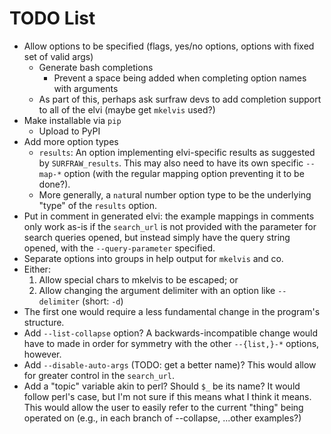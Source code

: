 # TODO List

- Allow options to be specified (flags, yes/no options, options with fixed set
  of valid args)
	- Generate bash completions
		- Prevent a space being added when completing option names with
		  arguments
	- As part of this, perhaps ask surfraw devs to add completion support
	  to all of the elvi (maybe get `mkelvis` used?)
- Make installable via `pip`
	- Upload to PyPI
- Add more option types
	- `results`: An option implementing elvi-specific results as suggested
	  by `SURFRAW_results`. This may also need to have its own specific
`--map-*` option (with the regular mapping option preventing it to be done?).
	- More generally, a `nat`ural number option type to be the underlying
	  "type" of the `results` option.
- Put in comment in generated elvi: the example mappings in comments only work
  as-is if the `search_url` is not provided with the parameter for search
queries opened, but instead simply have the query string opened, with the
`--query-parameter` specified.
- Separate options into groups in help output for `mkelvis` and co.
- Either:
	1. Allow special chars to mkelvis to be escaped; or
	2. Allow changing the argument delimiter with an option like
`--delimiter` (short: `-d`)
- The first one would require a less fundamental change in the program's
  structure.
- Add `--list-collapse` option?  A backwards-incompatible change would have to
  made in order for symmetry with the other `--{list,}-*` options, however.
- Add `--disable-auto-args` (TODO: get a better name)?  This would allow for
  greater control in the `search_url`.
- Add a "topic" variable akin to perl?  Should `$_` be its name?  It would
  follow perl's case, but I'm not sure if this means what I think it means.
This would allow the user to easily refer to the current "thing" being operated
on (e.g., in each branch of --collapse, ...other examples?)
